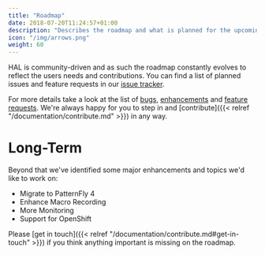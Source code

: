 ```yaml
---
title: "Roadmap"
date: 2018-07-20T11:24:57+01:00
description: "Describes the roadmap and what is planned for the upcoming HAL releases."
icon: "/img/arrows.png"
weight: 60
---
```

HAL is community-driven and as such the roadmap constantly evolves to reflect the users needs and contributions. You can find a list of planned issues and feature requests in our [issue tracker](https://issues.redhat.com/projects/HAL/issues).

For more details take a look at the list of [bugs](https://issues.redhat.com/issues/?filter=12334684), [enhancements](https://issues.redhat.com/issues/?filter=12334686) and [feature requests](https://issues.redhat.com/issues/?filter=12334685). We're always happy for you to step in and [contribute]({{< relref "/documentation/contribute.md" >}}) in any way. 

# Long-Term

Beyond that we've identified some major enhancements and topics we'd like to work on:

- Migrate to PatternFly 4
- Enhance Macro Recording
- More Monitoring
- Support for OpenShift

Please [get in touch]({{< relref "/documentation/contribute.md#get-in-touch" >}}) if you think anything important is missing on the roadmap.
